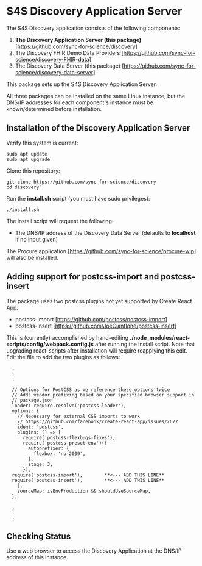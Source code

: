 # S4S Discovery Application Server

The S4S Discovery application consists of the following components:

1. **The Discovery Application Server (this package)** [<https://github.com/sync-for-science/discovery>]
2. The Discovery FHIR Demo Data Providers [<https://github.com/sync-for-science/discovery-FHIR-data>]
3. The Discovery Data Server (this package) [<https://github.com/sync-for-science/discovery-data-server>]

This package sets up the S4S Discovery Application Server.

All three packages can be installed on the same Linux instance, but the DNS/IP addresses for each component's instance must be known/determined before installation.

## Installation of the Discovery Application Server

Verify this system is current:

    sudo apt update
    sudo apt upgrade

Clone this repository:

    git clone https://github.com/sync-for-science/discovery
    cd discovery`

Run the **install.sh** script (you must have sudo privileges):

    ./install.sh

The install script will request the following:

- The DNS/IP address of the Discovery Data Server (defaults to **localhost** if no input given)

The Procure application [<https://github.com/sync-for-science/procure-wip>] will also be installed.

## Adding support for postcss-import and postcss-insert

The package uses two postcss plugins not yet supported by Create React App:

- postcss-import [<https://github.com/postcss/postcss-import>]
- postcss-insert [<https://github.com/JoeCianflone/postcss-insert>]

This is (currently) accomplished by hand-editing **./node_modules/react-scripts/config/webpack.config.js** after running the install script. Note that upgrading react-scripts after installation will require reapplying this edit. Edit the file to add the two plugins as follows:

      .
      .
      .

      // Options for PostCSS as we reference these options twice
      // Adds vendor prefixing based on your specified browser support in
      // package.json
      loader: require.resolve('postcss-loader'),
      options: {
        // Necessary for external CSS imports to work
        // https://github.com/facebook/create-react-app/issues/2677
        ident: 'postcss',
        plugins: () => [
          require('postcss-flexbugs-fixes'),
          require('postcss-preset-env')({
            autoprefixer: {
              flexbox: 'no-2009',
            },
            stage: 3,
          }),
	  require('postcss-import'),		**<--- ADD THIS LINE**
	  require('postcss-insert'),		**<--- ADD THIS LINE**
        ],
        sourceMap: isEnvProduction && shouldUseSourceMap,
      },

      .
      .
      .

## Checking Status

Use a web browser to access the Discovery Application at the DNS/IP address of this instance.
